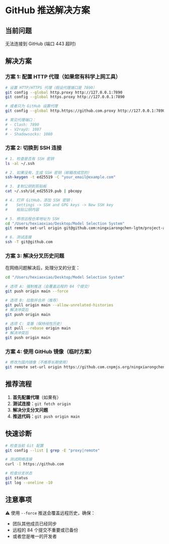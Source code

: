 # GitHub 推送解决方案

## 当前问题
无法连接到 GitHub (端口 443 超时)

## 解决方案

### 方案 1: 配置 HTTP 代理（如果您有科学上网工具）

```bash
# 设置 HTTP/HTTPS 代理（假设代理端口是 7890）
git config --global http.proxy http://127.0.0.1:7890
git config --global https.proxy http://127.0.0.1:7890

# 或者只为 GitHub 设置代理
git config --global http.https://github.com.proxy http://127.0.0.1:7890

# 常见代理端口：
# - Clash: 7890
# - V2rayU: 1087
# - Shadowsocks: 1080
```

### 方案 2: 切换到 SSH 连接

```bash
# 1. 检查是否有 SSH 密钥
ls -al ~/.ssh

# 2. 如果没有，生成 SSH 密钥（邮箱改成您的）
ssh-keygen -t ed25519 -C "your_email@example.com"

# 3. 复制公钥到剪贴板
cat ~/.ssh/id_ed25519.pub | pbcopy

# 4. 打开 GitHub，添加 SSH 密钥：
#    Settings -> SSH and GPG keys -> New SSH key
#    粘贴公钥内容

# 5. 修改远程仓库地址为 SSH
cd "/Users/hexiaoxiao/Desktop/Model Selection System"
git remote set-url origin git@github.com:ningxiarongchen-lgtm/project-ark.git

# 6. 测试连接
ssh -T git@github.com
```

### 方案 3: 解决分叉历史问题

在网络问题解决后，处理分叉的分支：

```bash
cd "/Users/hexiaoxiao/Desktop/Model Selection System"

# 选项 A: 强制推送（会覆盖远程的 84 个提交）
git push origin main --force

# 选项 B: 拉取并合并（推荐）
git pull origin main --allow-unrelated-histories
# 解决冲突后
git push origin main

# 选项 C: 变基（保持线性历史）
git pull --rebase origin main
# 解决冲突后
git push origin main
```

### 方案 4: 使用 GitHub 镜像（临时方案）

```bash
# 修改为国内镜像（不推荐长期使用）
git remote set-url origin https://github.com.cnpmjs.org/ningxiarongchen-lgtm/project-ark.git
```

## 推荐流程

1. **首先配置代理**（如果有）
2. **测试连接**：`git fetch origin`
3. **解决分支分叉问题**
4. **推送代码**：`git push origin main`

## 快速诊断

```bash
# 检查当前 Git 配置
git config --list | grep -E "proxy|remote"

# 测试网络连接
curl -I https://github.com

# 检查分支状态
git status
git log --oneline -10
```

## 注意事项

⚠️ 使用 `--force` 推送会覆盖远程历史，确保：
- 团队其他成员已经同步
- 远程的 84 个提交不重要或已备份
- 或者您是唯一的开发者

